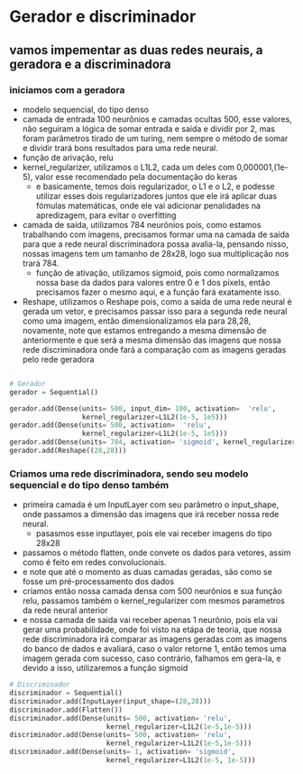 # Gerador e discriminador

## vamos impementar as duas redes neurais, a geradora e a discriminadora

### iniciamos com a geradora

- modelo sequencial, do tipo denso
- camada de entrada 100 neurônios e camadas ocultas 500, esse valores, não seguiram a lógica de somar entrada e saída e dividir por 2, mas foram parâmetros tirado de um turing, nem sempre o método de somar e dividir trará bons resultados para uma rede neural.
- função de arivação, relu
- kernel_regularizer, utilizamos o L1L2, cada um deles com 0,000001,(1e-5), valor esse recomendado pela documentação do keras
  - e basicamente, temos dois regularizador, o L1 e o L2, e podesse utilizar esses dois regularizadores juntos que ele irá aplicar duas fómulas matemáticas, onde ele vai adicionar penalidades na apredizagem, para evitar o overfitting
- camada de saída, utilizamos 784 neurônios pois, como estamos trabalhando com imagens, precisamos formar uma na camada de saída para que a rede neural discriminadora possa avalia-la, pensando nisso, nossas imagens tem um tamanho de 28x28, logo sua multiplicação nos trará 784.
  - função de ativação, utilizamos sigmoid, pois como normalizamos nossa base da dados para valores entre 0 e 1 dos pixels, então precisamos fazer o mesmo aqui, e a função fará exatamente isso.
- Reshape, utilizamos o Reshape pois, como a saída de uma rede neural é gerada um vetor, e precisamos passar isso para a segunda rede neural como uma imagem, então dimensionalizamos ela para 28,28, novamente, note que estamos entregando a mesma dimensão de anteriormente e que será a mesma dimensão das imagens que nossa rede discriminadora onde fará a comparação com as imagens geradas pelo rede geradora

```python

# Gerador
gerador = Sequential()

gerador.add(Dense(units= 500, input_dim= 100, activation=  'relu',
                  kernel_regularizer=L1L2(1e-5, 1e5)))
gerador.add(Dense(units= 500, activation=  'relu',
                  kernel_regularizer=L1L2(1e-5, 1e5)))
gerador.add(Dense(units= 784, activation= 'sigmoid', kernel_regularizer=L1L2(1e-5, 1e-5)))
gerador.add(Reshape((28,28)))
```

### Criamos uma rede discriminadora, sendo seu modelo sequencial e do tipo denso também

- primeira camada é um InputLayer com seu parâmetro o input_shape, onde passamos a dimensão das imagens que irá receber nossa rede neural.
  - pasasmos esse inputlayer, pois ele vai receber imagens do tipo 28x28
- passamos o método flatten, onde convete os dados para vetores, assim como é feito em redes convolucionais.
- e note que até o momento as duas camadas geradas, são como se fosse um pré-processamento dos dados
- criamos então nossa camada densa com 500 neurônios e sua função relu, passamos também o kernel_regularizer com mesmos parametros da rede neural anterior
- e nossa camada de saida vai receber apenas 1 neurônio, pois ela vai gerar uma probabilidade, onde foi visto na etápa de teoria, que nossa rede discriminadora irá comparar as imagens geradas com as imagens do banco de dados e avaliará, caso o valor retorne 1, então temos uma imagem gerada com sucesso, caso contrário, falhamos em gera-la, e devido a isso, utilizaremos a função sigmoid

```python
# Discriminador
discriminador = Sequential()
discriminador.add(InputLayer(input_shape=(28,28)))
discriminador.add(Flatten())
discriminador.add(Dense(units= 500, activation= 'relu', 
                        kernel_regularizer=L1L2(1e-5,1e-5)))
discriminador.add(Dense(units= 500, activation= 'relu', 
                        kernel_regularizer=L1L2(1e-5,1e-5)))
discriminador.add(Dense(units= 1, activation= 'sigmoid',
                        kernel_regularizer=L1L2(1e-5, 1e-5)))
```
